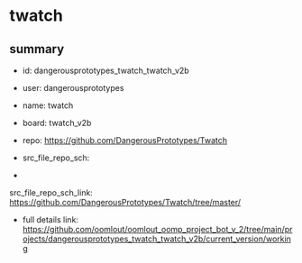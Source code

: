 # twatch
 
## summary 
* id: dangerousprototypes_twatch_twatch_v2b
* user: dangerousprototypes
* name: twatch
* board: twatch_v2b
* repo: https://github.com/DangerousPrototypes/Twatch



* src_file_repo_sch: 
*
 src_file_repo_sch_link: https://github.com/DangerousPrototypes/Twatch/tree/master/
* full details link: https://github.com/oomlout/oomlout_oomp_project_bot_v_2/tree/main/projects/dangerousprototypes_twatch_twatch_v2b/current_version/working  






